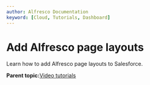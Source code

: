 ```yaml
---
author: Alfresco Documentation
keyword: [Cloud, Tutorials, Dashboard]
---
```


# Add Alfresco page layouts

Learn how to add Alfresco page layouts to Salesforce.

  

**Parent topic:**[Video tutorials](../topics/salesforce-tutorials.md)

